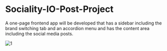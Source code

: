 # Sociality-IO-Post-Project
A one-page frontend app will be developed that has a sidebar including the brand switching tab and an accordion menu and has the content area including the social media posts. 

![1](https://user-images.githubusercontent.com/87367047/189666187-06e12031-5153-4714-92dc-62eeca8e5256.png)
